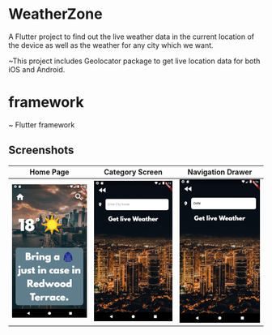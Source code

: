 # WeatherZone

A Flutter project to find out the live weather data in the current location of the device as well as the weather for any city which we want.

~This project includes Geolocator package to get live location data for both iOS and Android.

# framework
~ Flutter framework

<!-- # Snapshots

<img src="images/ss1.png" width="25%"/>
<img src="images/ss2.png" width="25%"/>
<img src="images/ss3.png" width="25%"/>
<img src="images/ss4.png" width="25%"/>
<img src="images/ss5.png" width="25%"/> -->
## Screenshots

  | Home Page                                                    | Category Screen                                                 | Navigation Drawer                                                 |
| -------------------------------------------------------------- | ----------------------------------------------------------------------- | -------------------------------------------------------------------- |
| <img src="images/ss1.png" width=200 alt="Home Page"> | <img src="images/ss2.png" width=200 alt="Category Screen"> | <img src="images/ss3.png" width=200 alt="Navigation Drawer"> | <img src="images/ss4.png" width=200 alt="Navigation Drawer"> | <img src="images/ss5.png" width=200 alt="Navigation Drawer"> |